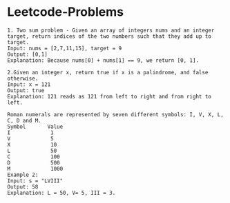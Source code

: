 # Leetcode-Problems

    1. Two sum problem - Given an array of integers nums and an integer target, return indices of the two numbers such that they add up to target.
    Input: nums = [2,7,11,15], target = 9
    Output: [0,1]
    Explanation: Because nums[0] + nums[1] == 9, we return [0, 1].

    2.Given an integer x, return true if x is a palindrome, and false otherwise.
    Input: x = 121
    Output: true
    Explanation: 121 reads as 121 from left to right and from right to left.

    Roman numerals are represented by seven different symbols: I, V, X, L, C, D and M.
    Symbol       Value
    I             1
    V             5
    X             10
    L             50
    C             100
    D             500
    M             1000
    Example 2:
    Input: s = "LVIII"
    Output: 58
    Explanation: L = 50, V= 5, III = 3.


